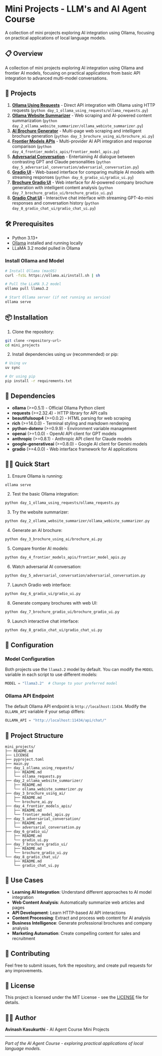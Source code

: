 # Mini Projects - LLM's and AI Agent Course

A collection of mini projects exploring AI integration using Ollama, focusing on practical applications of local language models.

## 📋 Overview

A collection of mini projects exploring AI integration using Ollama and frontier AI models, focusing on practical applications from basic API integration to advanced multi-model conversations.

## 🚀 Projects

1. **[Ollama Using Requests](./day_1_ollama_using_requests/README.md)** - Direct API integration with Ollama using HTTP requests (`python day_1_ollama_using_requests/ollama_requests.py`)
2. **[Ollama Website Summarizer](./day_2_ollama_website_summarizer/README.md)** - Web scraping and AI-powered content summarization (`python day_2_ollama_website_summarizer/ollama_webiste_summarizer.py`)
3. **[AI Brochure Generator](./day_3_brochure_using_ai/README.md)** - Multi-page web scraping and intelligent brochure generation (`python day_3_brochure_using_ai/brochure_ai.py`)
4. **[Frontier Models APIs](./day_4_frontier_models_apis/README.md)** - Multi-provider AI API integration and response comparison (`python day_4_frontier_models_apis/frontier_model_apis.py`)
5. **[Adversarial Conversation](./day_5_adversarial_conversation/README.md)** - Entertaining AI dialogue between contrasting GPT and Claude personalities (`python day_5_adversarial_conversation/adversarial_conversation.py`)
6. **[Gradio UI](./day_6_gradio_ui/README.md)** - Web-based interface for comparing multiple AI models with streaming responses (`python day_6_gradio_ui/gradio_ui.py`)
7. **[Brochure Gradio UI](./day_7_brochure_gradio_ui/README.md)** - Web interface for AI-powered company brochure generation with intelligent content analysis (`python day_7_brochure_gradio_ui/brochure_gradio_ui.py`)
8. **[Gradio Chat UI](./day_8_gradio_chat_ui/README.md)** - Interactive chat interface with streaming GPT-4o-mini responses and conversation history (`python day_8_gradio_chat_ui/gradio_chat_ui.py`)

## 🛠️ Prerequisites

- Python 3.13+
- [Ollama](https://ollama.ai/) installed and running locally
- LLaMA 3.2 model pulled in Ollama

### Install Ollama and Model

```bash
# Install Ollama (macOS)
curl -fsSL https://ollama.ai/install.sh | sh

# Pull the LLaMA 3.2 model
ollama pull llama3.2

# Start Ollama server (if not running as service)
ollama serve
```

## 📦 Installation

1. Clone the repository:
```bash
git clone <repository-url>
cd mini_projects
```

2. Install dependencies using uv (recommended) or pip:
```bash
# Using uv
uv sync

# Or using pip
pip install -r requirements.txt
```

## 🔧 Dependencies

- **ollama** (>=0.5.1) - Official Ollama Python client
- **requests** (>=2.32.4) - HTTP library for API calls
- **beautifulsoup4** (>=0.0.2) - HTML parsing for web scraping
- **rich** (>=14.0.0) - Terminal styling and markdown rendering
- **python-dotenv** (>=0.9.9) - Environment variable management
- **openai** (>=1.0.0) - OpenAI API client for GPT models
- **anthropic** (>=0.8.1) - Anthropic API client for Claude models
- **google-generativeai** (>=0.8.0) - Google AI client for Gemini models
- **gradio** (>=4.0.0) - Web interface framework for AI applications

## 🏃‍♂️ Quick Start

1. Ensure Ollama is running:
```bash
ollama serve
```

2. Test the basic Ollama integration:
```bash
python day_1_ollama_using_requests/ollama_requests.py
```

3. Try the website summarizer:
```bash
python day_2_ollama_website_summarizer/ollama_webiste_summarizer.py
```

4. Generate an AI brochure:
```bash
python day_3_brochure_using_ai/brochure_ai.py
```

5. Compare frontier AI models:
```bash
python day_4_frontier_models_apis/frontier_model_apis.py
```

6. Watch adversarial AI conversation:
```bash
python day_5_adversarial_conversation/adversarial_conversation.py
```

7. Launch Gradio web interface:
```bash
python day_6_gradio_ui/gradio_ui.py
```

8. Generate company brochures with web UI:
```bash
python day_7_brochure_gradio_ui/brochure_gradio_ui.py
```

9. Launch interactive chat interface:
```bash
python day_8_gradio_chat_ui/gradio_chat_ui.py
```

## 🔧 Configuration

### Model Configuration
Both projects use the `llama3.2` model by default. You can modify the `MODEL` variable in each script to use different models:

```python
MODEL = "llama3.2"  # Change to your preferred model
```

### Ollama API Endpoint
The default Ollama API endpoint is `http://localhost:11434`. Modify the `OLLAMA_API` variable if your setup differs:

```python
OLLAMA_API = "http://localhost:11434/api/chat/"
```

## 📁 Project Structure

```
mini_projects/
├── README.md
├── LICENSE
├── pyproject.toml
├── main.py
├── day_1_ollama_using_requests/
│   ├── README.md
│   └── ollama_requests.py
├── day_2_ollama_website_summarizer/
│   ├── README.md
│   └── ollama_webiste_summarizer.py
├── day_3_brochure_using_ai/
│   ├── README.md
│   └── brochure_ai.py
├── day_4_frontier_models_apis/
│   ├── README.md
│   └── frontier_model_apis.py
├── day_5_adversarial_conversation/
│   ├── README.md
│   └── adversarial_conversation.py
├── day_6_gradio_ui/
│   ├── README.md
│   └── gradio_ui.py
├── day_7_brochure_gradio_ui/
│   ├── README.md
│   └── brochure_gradio_ui.py
└── day_8_gradio_chat_ui/
    ├── README.md
    └── gradio_chat_ui.py
```

## 🎯 Use Cases

- **Learning AI Integration**: Understand different approaches to AI model integration
- **Web Content Analysis**: Automatically summarize web articles and pages
- **API Development**: Learn HTTP-based AI API interactions
- **Content Processing**: Extract and process web content for AI analysis
- **Business Intelligence**: Generate professional brochures and company analysis
- **Marketing Automation**: Create compelling content for sales and recruitment

## 🤝 Contributing

Feel free to submit issues, fork the repository, and create pull requests for any improvements.

## 📄 License

This project is licensed under the MIT License - see the [LICENSE](LICENSE) file for details.

## 👨‍💻 Author

**Avinash Kasukurthi** - AI Agent Course Mini Projects

---

*Part of the AI Agent Course - exploring practical applications of local language models.*